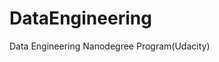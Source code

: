 [<ProgressiveImage src="https://deepnote.com/viewer/github/Ashish-Soni08/DataEngineering/blob/main/Data_Modeling/L1_Exercise_1_Creating_a_Table_with_Postgres.ipynb">](/static/buttons/view-in-deepnote.svg)

 [<ProgressiveImage src="https://github.com/norvig/pytudes/blob/master/ipynb/Advent-2020.ipynb">](/static/buttons/view-in-deepnote.svg)
  
# DataEngineering
Data Engineering Nanodegree Program(Udacity)


